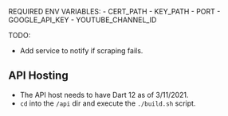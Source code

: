 REQUIRED ENV VARIABLES:
    - CERT_PATH
    - KEY_PATH
    - PORT
    - GOOGLE_API_KEY
    - YOUTUBE_CHANNEL_ID

TODO:

- Add service to notify if scraping fails.

## API Hosting
- The API host needs to have Dart 12 as of 3/11/2021.
- `cd` into the `/api` dir and execute the `./build.sh` script. 